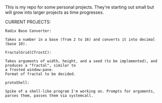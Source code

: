 This is my repo for some personal projects. They're starting out small but will grow into larger projects as time progresses.

CURRENT PROJECTS:

    Radix Base Converter:

    Takes a number in a base (from 2 to 16) and converts it into decimal (base 10).

    FractalGrid(CfrostC):

    Takes arguments of width, height, and a seed (to be implemented), and produces a "fractal", similar to
    a frosted window-pane.
    Format of fractal to be decided.

    protoShell:

    Spike of a shell-like program I'm working on. Prompts for arguments, parses them, passes them via systemcall.